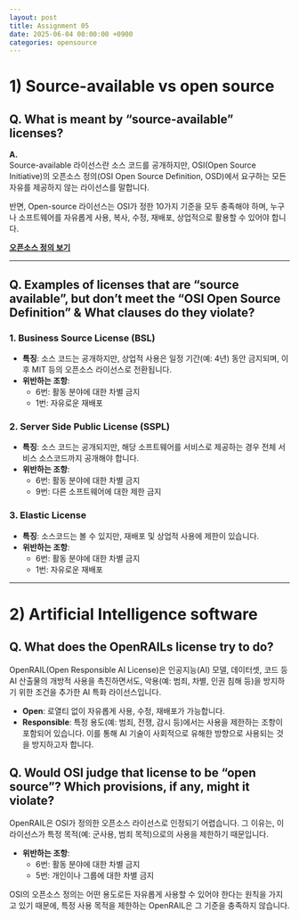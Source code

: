 ```yaml
---
layout: post
title: Assignment 05
date: 2025-06-04 00:00:00 +0900
categories: opensource
---
```


# 1) Source-available vs open source

## Q. What is meant by “source-available” licenses?

**A.**  
Source-available 라이선스란 소스 코드를 공개하지만, OSI(Open Source Initiative)의 오픈소스 정의(OSI Open Source Definition, OSD)에서 요구하는 모든 자유를 제공하지 않는 라이선스를 말합니다.  

반면, Open-source 라이선스는 OSI가 정한 10가지 기준을 모두 충족해야 하며, 누구나 소프트웨어를 자유롭게 사용, 복사, 수정, 재배포, 상업적으로 활용할 수 있어야 합니다.  

**[오픈소스 정의 보기](https://opensource.org/osd)**

---

## Q. Examples of licenses that are “source available”, but don’t meet the “OSI Open Source Definition” & What clauses do they violate?

### 1. Business Source License (BSL)
- **특징**: 소스 코드는 공개하지만, 상업적 사용은 일정 기간(예: 4년) 동안 금지되며, 이후 MIT 등의 오픈소스 라이선스로 전환됩니다.
- **위반하는 조항**:
  - 6번: 활동 분야에 대한 차별 금지
  - 1번: 자유로운 재배포

### 2. Server Side Public License (SSPL)
- **특징**: 소스 코드는 공개되지만, 해당 소프트웨어를 서비스로 제공하는 경우 전체 서비스 소스코드까지 공개해야 합니다.
- **위반하는 조항**:
  - 6번: 활동 분야에 대한 차별 금지
  - 9번: 다른 소프트웨어에 대한 제한 금지

### 3. Elastic License
- **특징**: 소스코드는 볼 수 있지만, 재배포 및 상업적 사용에 제한이 있습니다.
- **위반하는 조항**:
  - 6번: 활동 분야에 대한 차별 금지
  - 1번: 자유로운 재배포

---

# 2) Artificial Intelligence software

## Q. What does the OpenRAILs license try to do?

OpenRAIL(Open Responsible AI License)은 인공지능(AI) 모델, 데이터셋, 코드 등 AI 산출물의 개방적 사용을 촉진하면서도, 악용(예: 범죄, 차별, 인권 침해 등)을 방지하기 위한 조건을 추가한 AI 특화 라이선스입니다.

- **Open**: 로열티 없이 자유롭게 사용, 수정, 재배포가 가능합니다.
- **Responsible**: 특정 용도(예: 범죄, 전쟁, 감시 등)에서는 사용을 제한하는 조항이 포함되어 있습니다. 이를 통해 AI 기술이 사회적으로 유해한 방향으로 사용되는 것을 방지하고자 합니다.

## Q. Would OSI judge that license to be “open source”? Which provisions, if any, might it violate?

OpenRAIL은 OSI가 정의한 오픈소스 라이선스로 인정되기 어렵습니다. 그 이유는, 이 라이선스가 특정 목적(예: 군사용, 범죄 목적)으로의 사용을 제한하기 때문입니다.

- **위반하는 조항**:
  - 6번: 활동 분야에 대한 차별 금지
  - 5번: 개인이나 그룹에 대한 차별 금지

OSI의 오픈소스 정의는 어떤 용도로든 자유롭게 사용할 수 있어야 한다는 원칙을 가지고 있기 때문에, 특정 사용 목적을 제한하는 OpenRAIL은 그 기준을 충족하지 않습니다.
